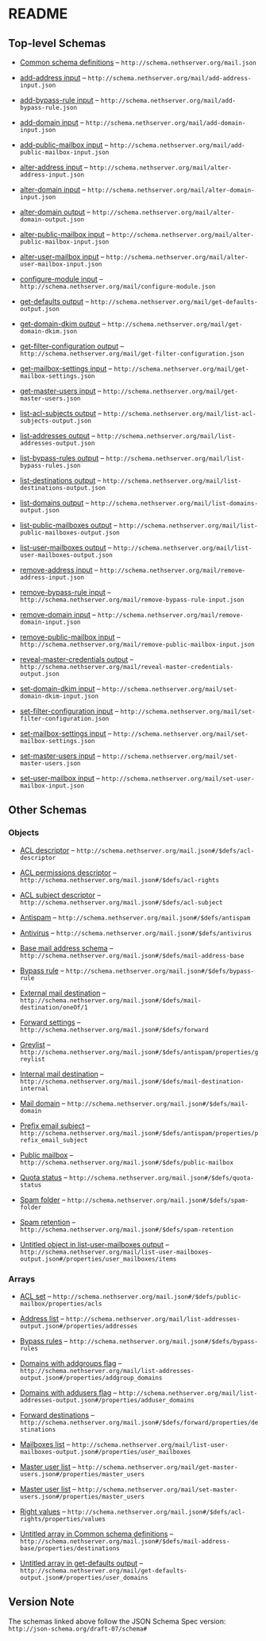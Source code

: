 # README

## Top-level Schemas

*   [Common schema definitions](./mail.md "Reusable schema definitions") – `http://schema.nethserver.org/mail.json`

*   [add-address input](./add-address-input.md "Add a mail address") – `http://schema.nethserver.org/mail/add-address-input.json`

*   [add-bypass-rule input](./add-bypass-rule.md "Add bypass rule") – `http://schema.nethserver.org/mail/add-bypass-rule.json`

*   [add-domain input](./add-domain-input.md "Define how the added mail domain is handled by this module") – `http://schema.nethserver.org/mail/add-domain-input.json`

*   [add-public-mailbox input](./add-public-mailbox-input.md "Add and configure a new public mailbox") – `http://schema.nethserver.org/mail/add-public-mailbox-input.json`

*   [alter-address input](./alter-address-input.md "Alter a mail address") – `http://schema.nethserver.org/mail/alter-address-input.json`

*   [alter-domain input](./alter-domain-input.md "Alter the attributes of an existing mail domain") – `http://schema.nethserver.org/mail/alter-domain-input.json`

*   [alter-domain output](./alter-domain-output.md "Returns the new domain state") – `http://schema.nethserver.org/mail/alter-domain-output.json`

*   [alter-public-mailbox input](./alter-public-mailbox-input.md "Alter a public mailbox configuration") – `http://schema.nethserver.org/mail/alter-public-mailbox-input.json`

*   [alter-user-mailbox input](./alter-user-mailbox-input.md "Alter the attributes of a user mailbox") – `http://schema.nethserver.org/mail/alter-user-mailbox-input.json`

*   [configure-module input](./configure-module.md "Basic configuration of the Mail module") – `http://schema.nethserver.org/mail/configure-module.json`

*   [get-defaults output](./get-defaults-output.md "Return values that suit the configure-module action input") – `http://schema.nethserver.org/mail/get-defaults-output.json`

*   [get-domain-dkim output](./get-domain-dkim.md "Get DKIM configuration for a specific domain") – `http://schema.nethserver.org/mail/get-domain-dkim.json`

*   [get-filter-configuration output](./get-filter-configuration.md "Get filter configuration") – `http://schema.nethserver.org/mail/get-filter-configuration.json`

*   [get-mailbox-settings input](./get-mailbox-settings.md "Get mailbox default configuration values") – `http://schema.nethserver.org/mail/get-mailbox-settings.json`

*   [get-master-users input](./get-master-users.md "Get the list of master users, users with IMAP impersonate privilege") – `http://schema.nethserver.org/mail/get-master-users.json`

*   [list-acl-subjects output](./list-acl-subjects-output.md "List of ACL subjects: those who can be granted public mailbox access rights") – `http://schema.nethserver.org/mail/list-acl-subjects-output.json`

*   [list-addresses output](./list-addresses-output.md "List of addresses accepted by Postfix MTA") – `http://schema.nethserver.org/mail/list-addresses-output.json`

*   [list-bypass-rules output](./list-bypass-rules.md "List bypass rules") – `http://schema.nethserver.org/mail/list-bypass-rules.json`

*   [list-destinations output](./list-destinations-output.md "List of internal mail destinations: user/public mailboxes, user groups") – `http://schema.nethserver.org/mail/list-destinations-output.json`

*   [list-domains output](./list-domains-output.md "List of domains managed by Postfix MTA") – `http://schema.nethserver.org/mail/list-domains-output.json`

*   [list-public-mailboxes output](./list-public-mailboxes-output.md "List of public mailboxes: where mail messages for public destinations are finally delivered") – `http://schema.nethserver.org/mail/list-public-mailboxes-output.json`

*   [list-user-mailboxes output](./list-user-mailboxes-output.md "List of user mailboxes: where mail messages for users are finally delivered") – `http://schema.nethserver.org/mail/list-user-mailboxes-output.json`

*   [remove-address input](./remove-address-input.md "Remove a mail address") – `http://schema.nethserver.org/mail/remove-address-input.json`

*   [remove-bypass-rule input](./remove-bypass-rule-input.md "Remove a bypass rule") – `http://schema.nethserver.org/mail/remove-bypass-rule-input.json`

*   [remove-domain input](./remove-domain-input.md "Remove a mail domain") – `http://schema.nethserver.org/mail/remove-domain-input.json`

*   [remove-public-mailbox input](./remove-public-mailbox-input.md "Remove a public mailbox") – `http://schema.nethserver.org/mail/remove-public-mailbox-input.json`

*   [reveal-master-credentials output](./reveal-master-credentials-output.md "Get the Dovecot IMAP credentials to impersonate other users") – `http://schema.nethserver.org/mail/reveal-master-credentials-output.json`

*   [set-domain-dkim input](./set-domain-dkim-input.md "Enable or disable DKIM configuration for a specific domain") – `http://schema.nethserver.org/mail/set-domain-dkim-input.json`

*   [set-filter-configuration input](./set-filter-configuration.md "Alter filter configuration") – `http://schema.nethserver.org/mail/set-filter-configuration.json`

*   [set-mailbox-settings input](./set-mailbox-settings.md "Set mailbox default configuration values") – `http://schema.nethserver.org/mail/set-mailbox-settings.json`

*   [set-master-users input](./set-master-users.md "Set a new list of master users, users that can impersonate other IMAP users") – `http://schema.nethserver.org/mail/set-master-users.json`

*   [set-user-mailbox input](./set-user-mailbox-input.md "Alter the enabled attribute of a user mailbox") – `http://schema.nethserver.org/mail/set-user-mailbox-input.json`

## Other Schemas

### Objects

*   [ACL descriptor](./mail-defs-acl-descriptor.md "Describe who can do what, for instance in the context of a public mailbox") – `http://schema.nethserver.org/mail.json#/$defs/acl-descriptor`

*   [ACL permissions descriptor](./mail-defs-acl-permissions-descriptor.md "Describes what can be done with/on a public mailbox") – `http://schema.nethserver.org/mail.json#/$defs/acl-rights`

*   [ACL subject descriptor](./mail-defs-acl-subject-descriptor.md "Describes who can access a public mailbox") – `http://schema.nethserver.org/mail.json#/$defs/acl-subject`

*   [Antispam](./mail-defs-antispam.md "Antispam configuration") – `http://schema.nethserver.org/mail.json#/$defs/antispam`

*   [Antivirus](./mail-defs-antivirus.md "Antivirus configuration") – `http://schema.nethserver.org/mail.json#/$defs/antivirus`

*   [Base mail address schema](./mail-defs-base-mail-address-schema.md "Schema included by other more specific schema") – `http://schema.nethserver.org/mail.json#/$defs/mail-address-base`

*   [Bypass rule](./mail-defs-bypass-rule.md "A bypass rule defines email messages that are not subject to the filter") – `http://schema.nethserver.org/mail.json#/$defs/bypass-rule`

*   [External mail destination](./mail-defs-mail-destination-oneof-external-mail-destination.md) – `http://schema.nethserver.org/mail.json#/$defs/mail-destination/oneOf/1`

*   [Forward settings](./mail-defs-forward-settings.md "Describe where messages delivered to the mailbox are eventually forwarded and preserved") – `http://schema.nethserver.org/mail.json#/$defs/forward`

*   [Greylist](./mail-defs-antispam-properties-greylist.md "Greylist configuration") – `http://schema.nethserver.org/mail.json#/$defs/antispam/properties/greylist`

*   [Internal mail destination](./mail-defs-internal-mail-destination.md "Describes where a message ends on the local mail server") – `http://schema.nethserver.org/mail.json#/$defs/mail-destination-internal`

*   [Mail domain](./mail-defs-mail-domain.md "Describe how mail for the domain is handled") – `http://schema.nethserver.org/mail.json#/$defs/mail-domain`

*   [Prefix email subject](./mail-defs-antispam-properties-prefix-email-subject.md "Configure if the subject of spam messages are prefixed with a string") – `http://schema.nethserver.org/mail.json#/$defs/antispam/properties/prefix_email_subject`

*   [Public mailbox](./mail-defs-public-mailbox.md "Configuration of a public mailbox") – `http://schema.nethserver.org/mail.json#/$defs/public-mailbox`

*   [Quota status](./mail-defs-quota-status.md "Quota usage and limit settings") – `http://schema.nethserver.org/mail.json#/$defs/quota-status`

*   [Spam folder](./mail-defs-spam-folder.md "Decide if and where to move messages marked as spam") – `http://schema.nethserver.org/mail.json#/$defs/spam-folder`

*   [Spam retention](./mail-defs-spam-retention.md "Describes how long messages are retained in the spam folder") – `http://schema.nethserver.org/mail.json#/$defs/spam-retention`

*   [Untitled object in list-user-mailboxes output](./list-user-mailboxes-output-properties-mailboxes-list-items.md) – `http://schema.nethserver.org/mail/list-user-mailboxes-output.json#/properties/user_mailboxes/items`

### Arrays

*   [ACL set](./mail-defs-public-mailbox-properties-acl-set.md) – `http://schema.nethserver.org/mail.json#/$defs/public-mailbox/properties/acls`

*   [Address list](./list-addresses-output-properties-address-list.md) – `http://schema.nethserver.org/mail/list-addresses-output.json#/properties/addresses`

*   [Bypass rules](./mail-defs-bypass-rules.md "List of bypass rules") – `http://schema.nethserver.org/mail.json#/$defs/bypass-rules`

*   [Domains with addgroups flag](./list-addresses-output-properties-domains-with-addgroups-flag.md) – `http://schema.nethserver.org/mail/list-addresses-output.json#/properties/addgroup_domains`

*   [Domains with addusers flag](./list-addresses-output-properties-domains-with-addusers-flag.md) – `http://schema.nethserver.org/mail/list-addresses-output.json#/properties/adduser_domains`

*   [Forward destinations](./mail-defs-forward-settings-properties-forward-destinations.md) – `http://schema.nethserver.org/mail.json#/$defs/forward/properties/destinations`

*   [Mailboxes list](./list-user-mailboxes-output-properties-mailboxes-list.md) – `http://schema.nethserver.org/mail/list-user-mailboxes-output.json#/properties/user_mailboxes`

*   [Master user list](./get-master-users-properties-master-user-list.md) – `http://schema.nethserver.org/mail/get-master-users.json#/properties/master_users`

*   [Master user list](./set-master-users-properties-master-user-list.md) – `http://schema.nethserver.org/mail/set-master-users.json#/properties/master_users`

*   [Right values](./mail-defs-acl-permissions-descriptor-properties-right-values.md "Fine-grained IMAP ACL right set") – `http://schema.nethserver.org/mail.json#/$defs/acl-rights/properties/values`

*   [Untitled array in Common schema definitions](./mail-defs-base-mail-address-schema-properties-destinations.md) – `http://schema.nethserver.org/mail.json#/$defs/mail-address-base/properties/destinations`

*   [Untitled array in get-defaults output](./get-defaults-output-properties-user_domains.md) – `http://schema.nethserver.org/mail/get-defaults-output.json#/properties/user_domains`

## Version Note

The schemas linked above follow the JSON Schema Spec version: `http://json-schema.org/draft-07/schema#`
